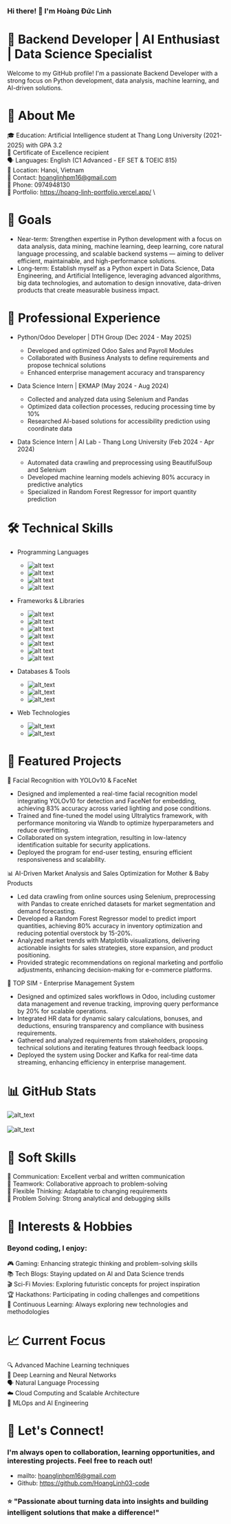### Hi there! 👋 I'm Hoàng Đức Linh

# 🚀 Backend Developer | AI Enthusiast | Data Science Specialist
Welcome to my GitHub profile! I'm a passionate Backend Developer with a strong focus on Python development, data analysis, machine learning, and AI-driven solutions.

# 🎯 About Me
  🎓 Education: Artificial Intelligence student at Thang Long University (2021-2025) with GPA 3.2\
  🌟 Certificate of Excellence recipient\
  🗣️ Languages: English (C1 Advanced - EF SET & TOEIC 815)\
  📍 Location: Hanoi, Vietnam\
  📧 Contact: hoanglinhpm16@gmail.com\
  📱 Phone: 0974948130\
  💼 Portfolio: https://hoang-linh-portfolio.vercel.app/ \

# 🎯 Goals
- Near-term: Strengthen expertise in Python development with a focus on data analysis, data mining, machine learning, deep learning, core natural language processing, and scalable backend systems — aiming to deliver efficient, maintainable, and high-performance solutions.
- Long-term: Establish myself as a Python expert in Data Science, Data Engineering, and Artificial Intelligence, leveraging advanced algorithms, big data technologies, and automation to design innovative, data-driven products that create measurable business impact.

# 💼 Professional Experience

* Python/Odoo Developer | DTH Group (Dec 2024 - May 2025)
  + Developed and optimized Odoo Sales and Payroll Modules
  + Collaborated with Business Analysts to define requirements and propose technical solutions
  + Enhanced enterprise management accuracy and transparency

* Data Science Intern | EKMAP (May 2024 - Aug 2024)
  + Collected and analyzed data using Selenium and Pandas
  + Optimized data collection processes, reducing processing time by 10%
  + Researched AI-based solutions for accessibility prediction using coordinate data

* Data Science Intern | AI Lab - Thang Long University (Feb 2024 - Apr 2024)
  + Automated data crawling and preprocessing using BeautifulSoup and Selenium
  + Developed machine learning models achieving 80% accuracy in predictive analytics
  + Specialized in Random Forest Regressor for import quantity prediction

# 🛠️ Technical Skills

* Programming Languages
  - ![alt text](https://img.shields.io/badge/Python-3776AB?style=for-the-badge&logo=python&logoColor=white)
  - ![alt text](https://img.shields.io/badge/JavaScript-F7DF1E?style=for-the-badge&logo=javascript&logoColor=black)
  - ![alt text](https://img.shields.io/badge/C++-00599C?style=for-the-badge&logo=c%2B%2B&logoColor=white)
  - ![alt text](https://img.shields.io/badge/Java-ED8B00?style=for-the-badge&logo=java&logoColor=white)

* Frameworks & Libraries
  - ![alt text](https://img.shields.io/badge/Django-092E20?style=for-the-badge&logo=django&logoColor=white)
  - ![alt text](https://img.shields.io/badge/FastAPI-005571?style=for-the-badge&logo=fastapi)
  - ![alt text](https://img.shields.io/badge/PyTorch-EE4C2C?style=for-the-badge&logo=pytorch&logoColor=white)
  - ![alt text](https://img.shields.io/badge/TensorFlow-FF6F00?style=for-the-badge&logo=tensorflow&logoColor=white)
  - ![alt text](https://img.shields.io/badge/OpenCV-27338e?style=for-the-badge&logo=OpenCV&logoColor=white)
  - ![alt text](https://img.shields.io/badge/Pandas-2C2D72?style=for-the-badge&logo=pandas&logoColor=white)
  - ![alt text](https://img.shields.io/badge/scikit_learn-F7931E?style=for-the-badge&logo=scikit-learn&logoColor=white)

* Databases & Tools
  - ![alt_text](https://img.shields.io/badge/PostgreSQL-316192?style=for-the-badge&logo=postgresql&logoColor=white)
  - ![alt_text](https://img.shields.io/badge/Docker-0CC1F3?style=for-the-badge&logo=docker&logoColor=white)
  - ![alt_text](https://img.shields.io/badge/Apache_Kafka-231F20?style=for-the-badge&logo=apache-kafka&logoColor=white)

* Web Technologies
  - ![alt_text](https://img.shields.io/badge/HTML5-E34F26?style=for-the-badge&logo=html5&logoColor=white)
  - ![alt_text](https://img.shields.io/badge/CSS3-1572B6?style=for-the-badge&logo=css3&logoColor=white)

# 🚀 Featured Projects

🤖 Facial Recognition with YOLOv10 & FaceNet
  - Designed and implemented a real-time facial recognition model integrating YOLOv10 for detection and FaceNet for embedding, achieving 83% accuracy across varied lighting and pose conditions.
  - Trained and fine-tuned the model using Ultralytics framework, with performance monitoring via Wandb to optimize hyperparameters and reduce overfitting.
  - Collaborated on system integration, resulting in low-latency identification suitable for security applications.
  - Deployed the program for end-user testing, ensuring efficient responsiveness and scalability.

📊 AI-Driven Market Analysis and Sales Optimization for Mother & Baby Products
  - Led data crawling from online sources using Selenium, preprocessing with Pandas to create enriched datasets for market segmentation and demand forecasting.
  - Developed a Random Forest Regressor model to predict import quantities, achieving 80% accuracy in inventory optimization and reducing potential overstock by 15-20%.
  - Analyzed market trends with Matplotlib visualizations, delivering actionable insights for sales strategies, store expansion, and product positioning.
  - Provided strategic recommendations on regional marketing and portfolio adjustments, enhancing decision-making for e-commerce platforms.

💼 TOP SIM - Enterprise Management System
  - Designed and optimized sales workflows in Odoo, including customer data management and revenue tracking, improving query performance by 20% for scalable operations.
  - Integrated HR data for dynamic salary calculations, bonuses, and deductions, ensuring transparency and compliance with business requirements.
  - Gathered and analyzed requirements from stakeholders, proposing technical solutions and iterating features through feedback loops.
  - Deployed the system using Docker and Kafka for real-time data streaming, enhancing efficiency in enterprise management.
# 📊 GitHub Stats

 ![alt_text](https://github-readme-stats.vercel.app/api?username=HoangLinh03-code&show_icons=true&theme=radical) <br /> <br /> 
 ![alt_text](https://github-readme-stats.vercel.app/api/top-langs/?username=HoangLinh03-code&layout=compact&theme=radical)

# 🌟 Soft Skills <br />
   💬 Communication: Excellent verbal and written communication <br />
   🤝 Teamwork: Collaborative approach to problem-solving <br />
   🧠 Flexible Thinking: Adaptable to changing requirements <br />
   🔧 Problem Solving: Strong analytical and debugging skills 
  
# 🎯 Interests & Hobbies
### Beyond coding, I enjoy: <br />
  🎮 Gaming: Enhancing strategic thinking and problem-solving skills <br />
  📚 Tech Blogs: Staying updated on AI and Data Science trends <br />
  🎬 Sci-Fi Movies: Exploring futuristic concepts for project inspiration <br />
  🏆 Hackathons: Participating in coding challenges and competitions <br />
  📖 Continuous Learning: Always exploring new technologies and methodologies

# 📈 Current Focus <br />
  🔍 Advanced Machine Learning techniques <br />
  🧠 Deep Learning and Neural Networks <br />
  🗣️ Natural Language Processing <br />
  ☁️ Cloud Computing and Scalable Architecture <br />
  🔄 MLOps and AI Engineering <br />
# 🤝 Let's Connect!
### I'm always open to collaboration, learning opportunities, and interesting projects. Feel free to reach out!
- mailto: hoanglinhpm16@gmail.com
- Github: https://github.com/HoangLinh03-code

### ⭐ "Passionate about turning data into insights and building intelligent solutions that make a difference!" 
